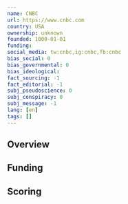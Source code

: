 ```yaml
---
name: CNBC
url: https://www.cnbc.com
country: USA
ownership: unknown
founded: 1000-01-01
funding:
social_media: tw:cnbc,ig:cnbc,fb:cnbc
bias_social: 0
bias_governmental: 0
bias_ideological:
fact_sourcing: -1
fact_editorial: -1
subj_pseudoscience: 0
subj_conspiracy: 0
subj_message: -1
lang: [en]
tags: []
---
```


## Overview

## Funding

## Scoring
